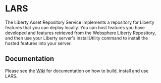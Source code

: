# LARS

The Liberty Asset Repository Service implements a repository for
Liberty features that you can deploy locally. You can host features
you have developed and features retrieved from the Websphere Liberty
Repository, and then use your Liberty server's installUtility command
to install the hosted features into your server.

## Documentation

Please see the [Wiki](https://github.com/WASdev/tool.lars/wiki) for documentation on how to build, install and use LARS.
